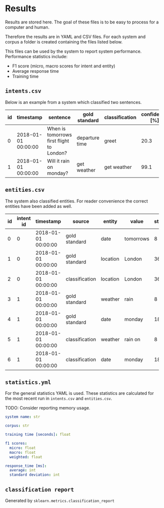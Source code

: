 # Results 

Results are stored here. The goal of these files is to be easy to process for a computer 
and human. 


Therefore the results are in YAML and CSV files. For each system and corpus a folder
is created containing the files listed below.

This files can be used by the system to report system performance. Performance statistics include:
- F1 score (micro, macro scores for intent and entity)
- Average response time
- Training time

## `intents.csv`
Below is an example from a system which classified two sentences. 

| id | timestamp | sentence | gold standard | classification | confidence [%] | time [ms] |
| --- | --- | --- | --- | --- | --- | --- |
| 0 | 2018-01-01 00:00:00 | When is tomorrows first flight to London? | departure time | greet | 20.3 | 50 | 0 |
| 1 | 2018-01-01 00:00:00 | Will it rain on monday? | get weather | get weather | 99.1 | 40 | 0 |

## `entities.csv`
The system also classified entities. For reader convenience the correct entities have been added as well.

| id | intent id | timestamp | source | entity | value | start | end | confidence [%]
| --- | --- | --- | --- | --- | --- | --- | --- | --- |
| 0 | 0 | 2018-01-01 00:00:00 | gold standard | date | tomorrows | 8 | 17 | 
| 1 | 0 | 2018-01-01 00:00:00 | gold standard | location | London | 36 | 43 | 
| 2 | 0 | 2018-01-01 00:00:00 | classification | location | London | 36 | 43 | 83.3
| 3 | 1 | 2018-01-01 00:00:00 | gold standard | weather | rain | 8 | 13 | 
| 4 | 1 | 2018-01-01 00:00:00 | gold standard | date | monday | 18 | 25 |
| 5 | 1 | 2018-01-01 00:00:00 | classification | weather | rain on | 8 | 16 | 62.8
| 6 | 1 | 2018-01-01 00:00:00 | classification | date | monday | 18 | 25 |

## `statistics.yml`
For the general statistics YAML is used. These statistics are calculated for the most
recent run in `intents.csv` and `entities.csv`.

TODO: Consider reporting memory usage.

```yaml
system name: str

corpus: str

training time [seconds]: float

f1 scores:
  micro: float
  macro: float
  weighted: float

response_time [ms]:
  average: int
  standard deviation: int
```

## `classification report`
Generated by `sklearn.metrics.classification_report`